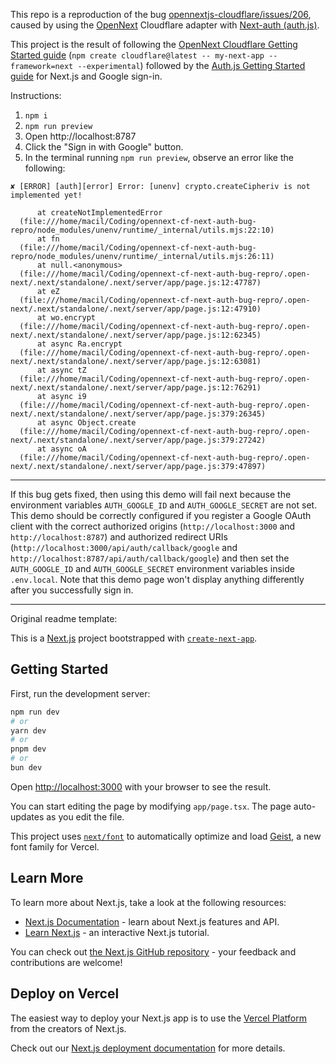 This repo is a reproduction of the bug [opennextjs-cloudflare/issues/206](https://github.com/opennextjs/opennextjs-cloudflare/issues/206), caused by using the [OpenNext](https://opennext.js.org/) Cloudflare adapter with [Next-auth (auth.js)](https://authjs.dev/).

This project is the result of following the [OpenNext Cloudflare Getting Started guide](https://opennext.js.org/cloudflare/get-started) (`npm create cloudflare@latest -- my-next-app --framework=next --experimental`) followed by the [Auth.js Getting Started guide](https://authjs.dev/getting-started) for Next.js and Google sign-in.

Instructions:

1. `npm i`
2. `npm run preview`
3. Open http://localhost:8787
4. Click the "Sign in with Google" button.
5. In the terminal running `npm run preview`, observe an error like the following:

```
✘ [ERROR] [auth][error] Error: [unenv] crypto.createCipheriv is not implemented yet!

      at createNotImplementedError
  (file:///home/macil/Coding/opennext-cf-next-auth-bug-repro/node_modules/unenv/runtime/_internal/utils.mjs:22:10)
      at fn
  (file:///home/macil/Coding/opennext-cf-next-auth-bug-repro/node_modules/unenv/runtime/_internal/utils.mjs:26:11)
      at null.<anonymous>
  (file:///home/macil/Coding/opennext-cf-next-auth-bug-repro/.open-next/.next/standalone/.next/server/app/page.js:12:47787)
      at eZ
  (file:///home/macil/Coding/opennext-cf-next-auth-bug-repro/.open-next/.next/standalone/.next/server/app/page.js:12:47910)
      at wo.encrypt
  (file:///home/macil/Coding/opennext-cf-next-auth-bug-repro/.open-next/.next/standalone/.next/server/app/page.js:12:62345)
      at async Ra.encrypt
  (file:///home/macil/Coding/opennext-cf-next-auth-bug-repro/.open-next/.next/standalone/.next/server/app/page.js:12:63081)
      at async tZ
  (file:///home/macil/Coding/opennext-cf-next-auth-bug-repro/.open-next/.next/standalone/.next/server/app/page.js:12:76291)
      at async i9
  (file:///home/macil/Coding/opennext-cf-next-auth-bug-repro/.open-next/.next/standalone/.next/server/app/page.js:379:26345)
      at async Object.create
  (file:///home/macil/Coding/opennext-cf-next-auth-bug-repro/.open-next/.next/standalone/.next/server/app/page.js:379:27242)
      at async oA
  (file:///home/macil/Coding/opennext-cf-next-auth-bug-repro/.open-next/.next/standalone/.next/server/app/page.js:379:47897)
```

---

If this bug gets fixed, then using this demo will fail next because the environment variables `AUTH_GOOGLE_ID` and `AUTH_GOOGLE_SECRET` are not set. This demo should be correctly configured if you register a Google OAuth client with the correct authorized origins (`http://localhost:3000` and `http://localhost:8787`) and authorized redirect URIs (`http://localhost:3000/api/auth/callback/google` and `http://localhost:8787/api/auth/callback/google`) and then set the `AUTH_GOOGLE_ID` and `AUTH_GOOGLE_SECRET` environment variables inside `.env.local`. Note that this demo page won't display anything differently after you successfully sign in.

---

Original readme template:

This is a [Next.js](https://nextjs.org) project bootstrapped with [`create-next-app`](https://nextjs.org/docs/app/api-reference/cli/create-next-app).

## Getting Started

First, run the development server:

```bash
npm run dev
# or
yarn dev
# or
pnpm dev
# or
bun dev
```

Open [http://localhost:3000](http://localhost:3000) with your browser to see the result.

You can start editing the page by modifying `app/page.tsx`. The page auto-updates as you edit the file.

This project uses [`next/font`](https://nextjs.org/docs/app/building-your-application/optimizing/fonts) to automatically optimize and load [Geist](https://vercel.com/font), a new font family for Vercel.

## Learn More

To learn more about Next.js, take a look at the following resources:

- [Next.js Documentation](https://nextjs.org/docs) - learn about Next.js features and API.
- [Learn Next.js](https://nextjs.org/learn) - an interactive Next.js tutorial.

You can check out [the Next.js GitHub repository](https://github.com/vercel/next.js) - your feedback and contributions are welcome!

## Deploy on Vercel

The easiest way to deploy your Next.js app is to use the [Vercel Platform](https://vercel.com/new?utm_medium=default-template&filter=next.js&utm_source=create-next-app&utm_campaign=create-next-app-readme) from the creators of Next.js.

Check out our [Next.js deployment documentation](https://nextjs.org/docs/app/building-your-application/deploying) for more details.
